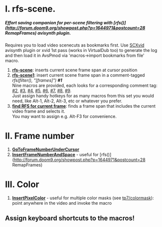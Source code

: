 # I. rfs-scene.
##### Effort saving companion for per-scene filtering with [rfs()](http://forum.doom9.org/showpost.php?p=1644971&postcount=28 RemapFrames) avisynth plugin.
Requires you to load video scenecuts as bookmarks first.
Use [SCXvid](http://ivtc.vapoursynth.com/yatta%20support/) avisynth plugin or xvid 1st pass (works in VirtualDub too) to generate the log and then load it in AvsPmod via 'macros->import bookmarks from file' macro.

1. [**rfs-scene**](rfs-scene/rfs-scene.py): inserts current scene frame span at cursor position
2. [**rfs-scene1**](rfs-scene/rfs-scene1.py): insert current scene frame span in a comment-tagged *rfs(filter(), "[frames]")* ***#1***<br/>
Nine macros are provided, each looks for a corresponding comment tag: [#2](rfs-scene/rfs-scene2.py), [#3](rfs-scene/rfs-scene3.py), [#4](rfs-scene/rfs-scene4.py), [#5](rfs-scene/rfs-scene5.py), [#6](rfs-scene/rfs-scene6.py), [#7](rfs-scene/rfs-scene7.py), [#8](rfs-scene/rfs-scene8.py), [#9](rfs-scene/rfs-scene9.py).<br/>
Just assign handy hotkeys for as many macros from this set you would need, like Alt-1, Alt-2, Alt-3, etc or whatever you prefer.
3. [**find RFS for current frame**](rfs-scene/find%20RFS%20for%20current%20frame.py): finds a frame span that includes the current video frame and selects it.<br/>
You may want to assign e.g. Alt-F3 for convenience.

# II. Frame number

1. [**GoToFrameNumberUnderCursor**](GoToFrameNumberUnderCursor.py)
2. [**InsertFrameNumberAndSpace**](InsertFrameNumberAndSpace.py) - useful for [rfs()](http://forum.doom9.org/showpost.php?p=1644971&postcount=28 RemapFrames)

# III. Color

1. [**InsertPixelColor**](InsertPixelColor.py) - useful for multiple color masks (see [tp7/colormask](https://github.com/tp7/tcolormask)): point anywhere in the video and invoke the macro

## Assign keyboard shortcuts to the macros!